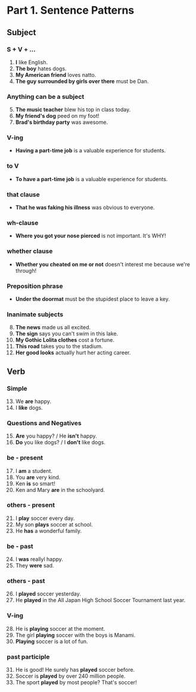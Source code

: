 # Part 1. Sentence Patterns

## Subject

### S + V + ...
1. __I__ like English.
2. __The boy__ hates dogs.
3. __My American friend__ loves natto.
4. __The guy surrounded by girls over there__ must be Dan.

### Anything can be a subject
5. __The music teacher__ blew his top in class today.
6. __My friend's dog__ peed on my foot!
7. __Brad's birthday party__ was awesome.
### V-ing
- __Having a part-time job__ is a valuable experience for students.
### to V
- __To have a part-time job__ is a valuable experience for students.
### that clause
- __That he was faking his illness__ was obvious to everyone.
### wh-clause
- __Where you got your nose pierced__ is not important. It's WHY!
### whether clause
- __Whether you cheated on me or not__ doesn't interest me because we're through!
### Preposition phrase
- __Under the doormat__ must be the stupidest place to leave a key.

### Inanimate subjects
8. __The news__ made us all excited.
9. __The sign__ says you can't swim in this lake.
10. __My Gothic Lolita clothes__ cost a fortune.
11. __This road__ takes you to the stadium.
12. __Her good looks__ actually hurt her acting career.

## Verb

### Simple
13. We __are__ happy.
14. I __like__ dogs.

### Questions and Negatives
15. __Are__ you happy? / He __isn't__ happy.
16. __Do__ you like dogs? / I __don't__ like dogs.

### be - present
17. I __am__ a student.
18. You __are__ very kind.
19. Ken __is__ so smart!
20. Ken and Mary __are__ in the schoolyard.

### others - present
21. I __play__ soccer every day.
22. My son __plays__ soccer at school.
23. He __has__ a wonderful family.

### be - past
24. I __was__ reallyl happy.
25. They __were__ sad.

### others - past
26. I __played__ soccer yesterday.
27. He __played__ in the All Japan High School Soccer Tournament last year.

### V-ing
28. He is __playing__ soccer at the moment.
29. The girl __playing__ soccer with the boys is Manami.
30. __Playing__ soccer is a lot of fun.

### past participle
31. He is good! He surely has __played__ soccer before.
32. Soccer is __played__ by over 240 million people.
33. The sport __played__ by most people? That's soccer!

